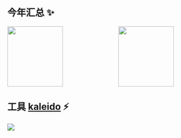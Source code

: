 ## 今年汇总 ✨

<img align="" width='50%' height="137px" src="https://github-readme-stats.vercel.app/api?username=wp2code&hide_title=true&hide_border=true&show_icons=true&include_all_commits=true&line_height=21&bg_color=0,EC6C6C,FFD479,FFFC79,73FA79&theme=graywhite&locale=cn" /><img align=""  width='50%' height="137px"  src="https://github-readme-stats.vercel.app/api/top-langs/?username=wp2code&hide_title=true&hide_border=true&layout=compact&bg_color=0,73FA79,73FDFF,D783FF&theme=graywhite&locale=cn" />
## 工具 [kaleido](https://github.com/wp2code/kaleido-client) ⚡
<img align="" src="https://github.com/user-attachments/assets/46335386-7966-410d-ae01-f6eae3b2af82"/>




  
